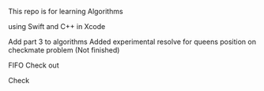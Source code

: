 This repo is for learning Algorithms 

using Swift and C++ in Xcode

Add part 3 to algorithms
Added experimental resolve for queens position on checkmate problem
(Not finished)

FIFO
Check out

Check